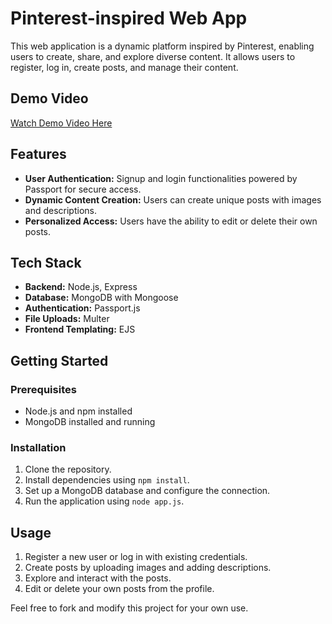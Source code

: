 # Pinterest-inspired Web App

This web application is a dynamic platform inspired by Pinterest, enabling users to create, share, and explore diverse content. It allows users to register, log in, create posts, and manage their content.

## Demo Video

[Watch Demo Video Here](https://clipchamp.com/watch/EnXL3tIl3H8)

## Features

- **User Authentication:** Signup and login functionalities powered by Passport for secure access.
- **Dynamic Content Creation:** Users can create unique posts with images and descriptions.
- **Personalized Access:** Users have the ability to edit or delete their own posts.

## Tech Stack

- **Backend:** Node.js, Express
- **Database:** MongoDB with Mongoose
- **Authentication:** Passport.js
- **File Uploads:** Multer
- **Frontend Templating:** EJS

## Getting Started

### Prerequisites

- Node.js and npm installed
- MongoDB installed and running

### Installation

1. Clone the repository.
2. Install dependencies using `npm install`.
3. Set up a MongoDB database and configure the connection.
4. Run the application using `node app.js`.

## Usage

1. Register a new user or log in with existing credentials.
2. Create posts by uploading images and adding descriptions.
3. Explore and interact with the posts.
4. Edit or delete your own posts from the profile.

Feel free to fork and modify this project for your own use.
